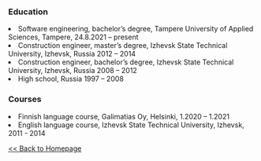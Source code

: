 <html>
    <head>
        <meta charset="UTF-8">
    </head>
    <body>
        <h3>Education</h3>
            <li>Software engineering, bachelor’s degree, Tampere University of Applied Sciences, Tampere, 24.8.2021 – present</li>
            <li>Construction engineer, master’s degree, Izhevsk State Technical University, Izhevsk, Russia 2012 – 2014</li>
            <li>Construction engineer, bachelor’s degree, Izhevsk State Technical University, Izhevsk, Russia 2008 – 2012</li>
            <li>High school, Russia 1997 – 2008</li>
        <p></p>
        <h3>Courses</h3>
            <li>Finnish language course, Galimatias Oy, Helsinki, 1.2020 – 1.2021</li>
            <li>English language course, Izhevsk State Technical University, Izhevsk, 2011 - 2014</li>
        <p></p>
        <a href="https://lozhkiniurii.github.io"><< Back to Homepage</a>
    </body>
</html>
